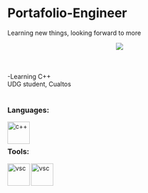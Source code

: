 # **Portafolio-Engineer**
Learning new things, looking forward to more
<div align="center">
  <a href="https://media.tenor.com/w6BMR3XvuywAAAAC/wawatech-rafa.gif">
  <img  src="https://media.tenor.com/w6BMR3XvuywAAAAC/wawatech-rafa.gif"
    /></a>
</div>
<br>

<br> 
<br>
-Learning C++
<br>
UDG student, Cualtos
<br>
<br>


### **Languages:**
<img align="left" alt="c++" width="50px" src="https://upload.wikimedia.org/wikipedia/commons/thumb/1/18/ISO_C%2B%2B_Logo.svg/1822px-ISO_C%2B%2B_Logo.svg.png" />  

  
<br> 
<br>
 

### **Tools:**  

<img align="left" alt="vsc" width="50px" src="https://upload.wikimedia.org/wikipedia/commons/thumb/9/9a/Visual_Studio_Code_1.35_icon.svg/2048px-Visual_Studio_Code_1.35_icon.svg.png" /> 
<img align="left" alt="vsc" width="50px" src="https://dl.flathub.org/repo/appstream/x86_64/icons/128x128/org.codeblocks.codeblocks.png"  />

<br>
<br>
